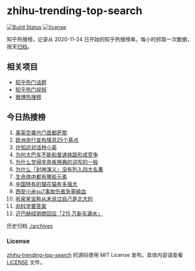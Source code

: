 # zhihu-trending-top-search

[![Build Status](https://github.com/justjavac/zhihu-trending-top-search/workflows/ci/badge.svg?branch=main)](https://github.com/justjavac/zhihu-trending-top-search/actions)
[![license](https://img.shields.io/github/license/justjavac/zhihu-trending-top-search)](https://github.com/justjavac/zhihu-trending-top-search/blob/main/LICENSE)

知乎热搜榜，记录从 2020-11-24 日开始的知乎热搜榜单。每小时抓取一次数据，按天[归档](./archives)。

## 相关项目

- [知乎热门话题](https://github.com/justjavac/zhihu-trending-hot-questions)
- [知乎热门视频](https://github.com/justjavac/zhihu-trending-hot-video)
- [微博热搜榜](https://github.com/justjavac/weibo-trending-hot-search)

## 今日热搜榜

<!-- BEGIN -->
<!-- 最后更新时间 Sun Oct 20 2024 17:09:26 GMT+0800 (China Standard Time) -->

1. [美英空袭也门首都萨那](https://www.zhihu.com/search?q=%E7%BE%8E%E8%8B%B1%E7%A9%BA%E8%A2%AD%E4%B9%9F%E9%97%A8%E9%A6%96%E9%83%BD%E8%90%A8%E9%82%A3)
1. [欧洲央行宣布降息25个基点](https://www.zhihu.com/search?q=%E6%AC%A7%E6%B4%B2%E5%A4%AE%E8%A1%8C%E5%AE%A3%E5%B8%83%E9%99%8D%E6%81%AF25%E4%B8%AA%E5%9F%BA%E7%82%B9)
1. [许知远对话林小英](https://www.zhihu.com/search?q=%E8%AE%B8%E7%9F%A5%E8%BF%9C%E5%AF%B9%E8%AF%9D%E6%9E%97%E5%B0%8F%E8%8B%B1)
1. [为何大巴车不能和普速铁路形成竞争](https://www.zhihu.com/search?q=%E4%B8%BA%E4%BD%95%E5%A4%A7%E5%B7%B4%E8%BD%A6%E4%B8%8D%E8%83%BD%E5%92%8C%E6%99%AE%E9%80%9F%E9%93%81%E8%B7%AF%E5%BD%A2%E6%88%90%E7%AB%9E%E4%BA%89)
1. [为什么觉得辛弃疾用典的词写的一般](https://www.zhihu.com/search?q=%E4%B8%BA%E4%BB%80%E4%B9%88%E8%A7%89%E5%BE%97%E8%BE%9B%E5%BC%83%E7%96%BE%E7%94%A8%E5%85%B8%E7%9A%84%E8%AF%8D%E5%86%99%E7%9A%84%E4%B8%80%E8%88%AC)
1. [为什么「封神演义」没有列入四大名著](https://www.zhihu.com/search?q=%E4%B8%BA%E4%BB%80%E4%B9%88%E3%80%8C%E5%B0%81%E7%A5%9E%E6%BC%94%E4%B9%89%E3%80%8D%E6%B2%A1%E6%9C%89%E5%88%97%E5%85%A5%E5%9B%9B%E5%A4%A7%E5%90%8D%E8%91%97)
1. [生命体中都有哪些元素](https://www.zhihu.com/search?q=%E7%94%9F%E5%91%BD%E4%BD%93%E4%B8%AD%E9%83%BD%E6%9C%89%E5%93%AA%E4%BA%9B%E5%85%83%E7%B4%A0)
1. [中国特有的狸花猫有多强大](https://www.zhihu.com/search?q=%E4%B8%AD%E5%9B%BD%E7%89%B9%E6%9C%89%E7%9A%84%E7%8B%B8%E8%8A%B1%E7%8C%AB%E6%9C%89%E5%A4%9A%E5%BC%BA%E5%A4%A7)
1. [西安小米su7事故伤者急需输血](https://www.zhihu.com/search?q=%E8%A5%BF%E5%AE%89%E5%B0%8F%E7%B1%B3su7%E4%BA%8B%E6%95%85%E4%BC%A4%E8%80%85%E6%80%A5%E9%9C%80%E8%BE%93%E8%A1%80)
1. [听泉鉴宝称从未说过自己是北大的](https://www.zhihu.com/search?q=%E5%90%AC%E6%B3%89%E9%89%B4%E5%AE%9D%E7%A7%B0%E4%BB%8E%E6%9C%AA%E8%AF%B4%E8%BF%87%E8%87%AA%E5%B7%B1%E6%98%AF%E5%8C%97%E5%A4%A7%E7%9A%84)
1. [向科学要答案](https://www.zhihu.com/search?q=%E5%90%91%E7%A7%91%E5%AD%A6%E8%A6%81%E7%AD%94%E6%A1%88)
1. [迈巴赫经销商回应「215 万新车漏水」](https://www.zhihu.com/search?q=%E8%BF%88%E5%B7%B4%E8%B5%AB%E7%BB%8F%E9%94%80%E5%95%86%E5%9B%9E%E5%BA%94%E3%80%8C215%20%E4%B8%87%E6%96%B0%E8%BD%A6%E6%BC%8F%E6%B0%B4%E3%80%8D)

<!-- END -->

历史归档 [./archives](./archives)

### License

[zhihu-trending-top-search](https://github.com/justjavac/zhihu-trending-top-search) 的源码使用 MIT License
发布。具体内容请查看 [LICENSE](./LICENSE) 文件。
